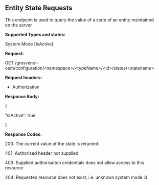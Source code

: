 




Entity State Requests
---------------------

This endpoint is used to query the value of a state of an entity maintained on
the server

**Supported Types and states:**

System.Mode [IsActive]

**Request:**

GET
/grosvenor-oem/configuration/\<namespace\>/\<typeName\>/\<id\>/states/\<statename\>

**Request headers:**

-   Authorization

**Response Body:**

{

"isActive": true

}

**Response Codes:**

200: The current value of the state is returned.

401: Authorised header not supplied

403: Supplied authorisation credentials does not allow access to this resource

404: Requested resource does not exist, i.e. unknown system mode id





